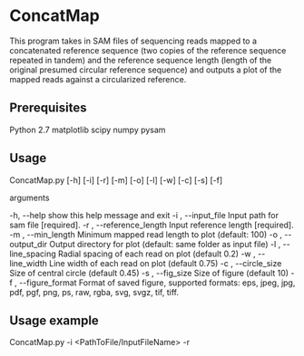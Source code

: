 # ConcatMap
This program takes in SAM files of sequencing reads mapped to a concatenated reference sequence (two copies of the reference sequence repeated in tandem) and the reference sequence length (length of the original presumed circular reference sequence) and outputs a plot of the mapped reads against a circularized reference.

## Prerequisites
Python 2.7
matplotlib
scipy
numpy
pysam

## Usage
ConcatMap.py [-h] [-i] [-r] [-m] [-o] [-l] [-w] [-c] [-s] [-f]

arguments

  -h, --help            show this help message and exit
  -i , --input_file     Input path for sam file [required].
  -r , --reference_length 
                        Input reference length [required].
  -m , --min_length     Minimum mapped read length to plot (default: 100)
  -o , --output_dir     Output directory for plot (default: same folder as
                        input file)
  -l , --line_spacing   Radial spacing of each read on plot (default 0.2)
  -w , --line_width     Line width of each read on plot (default 0.75)
  -c , --circle_size    Size of central circle (default 0.45)
  -s , --fig_size       Size of figure (default 10)
  -f , --figure_format 
                        Format of saved figure, supported formats: eps, jpeg,
                        jpg, pdf, pgf, png, ps, raw, rgba, svg, svgz, tif,
                        tiff.

## Usage example
ConcatMap.py -i <PathToFile/InputFileName> -r <ReferenceLength> 
